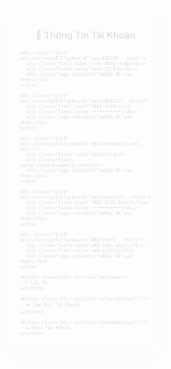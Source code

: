 <!DOCTYPE html>
<html lang="vi">
<head>
  <meta charset="UTF-8">
  <meta name="viewport" content="width=device-width, initial-scale=1.0">
  <title>Thông Tin Tài Khoản</title>
  <style>
    * {
      margin: 0;
      padding: 0;
      box-sizing: border-box;
    }
    
    body {
      font-family: 'Segoe UI', Tahoma, Geneva, Verdana, sans-serif;
      background: linear-gradient(135deg, #667eea 0%, #764ba2 100%);
      min-height: 100vh;
      display: flex;
      align-items: center;
      justify-content: center;
      padding: 20px;
    }
    
    .container {
      max-width: 450px;
      width: 100%;
      background: rgba(255, 255, 255, 0.95);
      backdrop-filter: blur(10px);
      padding: 30px;
      border-radius: 20px;
      box-shadow: 0 20px 40px rgba(0, 0, 0, 0.1);
      animation: slideUp 0.6s ease-out;
    }
    
    @keyframes slideUp {
      from {
        opacity: 0;
        transform: translateY(30px);
      }
      to {
        opacity: 1;
        transform: translateY(0);
      }
    }
    
    h2 {
      text-align: center;
      color: #333;
      margin-bottom: 25px;
      font-size: 24px;
      font-weight: 600;
    }
    
    .field {
      margin: 15px 0;
      background: linear-gradient(145deg, #f8f9fa, #e9ecef);
      padding: 15px;
      border-radius: 12px;
      border-left: 4px solid #3399ff;
      position: relative;
      transition: all 0.3s ease;
      cursor: pointer;
    }
    
    .field:hover {
      transform: translateX(5px);
      box-shadow: 0 5px 15px rgba(51, 153, 255, 0.2);
    }
    
    .field-label {
      font-size: 12px;
      color: #666;
      margin-bottom: 5px;
      text-transform: uppercase;
      letter-spacing: 0.5px;
    }
    
    .field-value {
      font-size: 14px;
      color: #333;
      font-weight: 500;
      word-break: break-all;
    }
    
    .copy-indicator {
      position: absolute;
      top: 10px;
      right: 15px;
      font-size: 12px;
      color: #3399ff;
      opacity: 0;
      transition: opacity 0.3s ease;
    }
    
    .field:hover .copy-indicator {
      opacity: 1;
    }
    
    .btn {
      background: linear-gradient(145deg, #3399ff, #2d7dd8);
      color: white;
      padding: 15px;
      margin: 10px 0;
      border: none;
      border-radius: 12px;
      width: 100%;
      cursor: pointer;
      font-size: 16px;
      font-weight: 600;
      transition: all 0.3s ease;
      position: relative;
      overflow: hidden;
    }
    
    .btn:hover {
      transform: translateY(-2px);
      box-shadow: 0 10px 25px rgba(51, 153, 255, 0.3);
    }
    
    .btn:active {
      transform: translateY(0);
    }
    
    .btn:before {
      content: '';
      position: absolute;
      top: 0;
      left: -100%;
      width: 100%;
      height: 100%;
      background: linear-gradient(90deg, transparent, rgba(255,255,255,0.2), transparent);
      transition: left 0.5s;
    }
    
    .btn:hover:before {
      left: 100%;
    }
    
    .notification {
      position: fixed;
      top: 20px;
      right: 20px;
      background: #28a745;
      color: white;
      padding: 15px 20px;
      border-radius: 8px;
      box-shadow: 0 5px 15px rgba(0,0,0,0.2);
      transform: translateX(400px);
      transition: transform 0.3s ease;
      z-index: 1000;
    }
    
    .notification.show {
      transform: translateX(0);
    }
    
    .modal {
      display: none;
      position: fixed;
      z-index: 1000;
      left: 0;
      top: 0;
      width: 100%;
      height: 100%;
      background-color: rgba(0,0,0,0.5);
      backdrop-filter: blur(5px);
    }
    
    .modal-content {
      background-color: white;
      margin: 5% auto;
      padding: 30px;
      border-radius: 15px;
      width: 90%;
      max-width: 500px;
      box-shadow: 0 20px 40px rgba(0,0,0,0.2);
      animation: modalSlide 0.3s ease-out;
    }
    
    @keyframes modalSlide {
      from {
        opacity: 0;
        transform: translateY(-50px);
      }
      to {
        opacity: 1;
        transform: translateY(0);
      }
    }
    
    .close {
      color: #aaa;
      float: right;
      font-size: 28px;
      font-weight: bold;
      cursor: pointer;
      line-height: 1;
    }
    
    .close:hover {
      color: #333;
    }
    
    .input-group {
      margin: 15px 0;
    }
    
    .input-group label {
      display: block;
      margin-bottom: 5px;
      font-weight: 600;
      color: #333;
    }
    
    .input-group input, .input-group textarea {
      width: 100%;
      padding: 12px;
      border: 2px solid #e9ecef;
      border-radius: 8px;
      font-size: 14px;
      transition: border-color 0.3s ease;
    }
    
    .input-group input:focus, .input-group textarea:focus {
      outline: none;
      border-color: #3399ff;
    }
    
    .input-group textarea {
      height: 100px;
      resize: vertical;
    }
    
    .modal-btn {
      background: linear-gradient(145deg, #28a745, #20a037);
      color: white;
      padding: 12px 25px;
      border: none;
      border-radius: 8px;
      cursor: pointer;
      font-size: 14px;
      font-weight: 600;
      margin-right: 10px;
      transition: all 0.3s ease;
    }
    
    .modal-btn:hover {
      transform: translateY(-2px);
      box-shadow: 0 5px 15px rgba(40, 167, 69, 0.3);
    }
    
    .modal-btn.cancel {
      background: linear-gradient(145deg, #6c757d, #5a6268);
    }
    
    .modal-btn.cancel:hover {
      box-shadow: 0 5px 15px rgba(108, 117, 125, 0.3);
    }
    
    @media (max-width: 480px) {
      .container {
        margin: 10px;
        padding: 20px;
      }
      
      h2 {
        font-size: 20px;
      }
      
      .btn {
        font-size: 14px;
        padding: 12px;
      }
    }
  </style>
</head>
<body>
  <div class="container">
    <h2>💼 Thông Tin Tài Khoản</h2>
    
    <div class="field" onclick="copyToClipboard('user123456', this)">
      <div class="field-label">Tên đăng nhập</div>
      <div class="field-value">user123456</div>
      <div class="copy-indicator">Nhấp để sao chép</div>
    </div>
    
    <div class="field" onclick="copyToClipboard('passABC@123', this)">
      <div class="field-label">Mật khẩu</div>
      <div class="field-value">••••••••••</div>
      <div class="copy-indicator">Nhấp để sao chép</div>
    </div>
    
    <div class="field" onclick="copyToClipboard('email@example.com', this)">
      <div class="field-label">Email</div>
      <div class="field-value">email@example.com</div>
      <div class="copy-indicator">Nhấp để sao chép</div>
    </div>
    
    <div class="field" onclick="copyToClipboard('emailpass123', this)">
      <div class="field-label">Mật khẩu Email</div>
      <div class="field-value">••••••••••</div>
      <div class="copy-indicator">Nhấp để sao chép</div>
    </div>
    
    <div class="field" onclick="copyToClipboard('ABC123XYZ', this)">
      <div class="field-label">Mã Code Gmail</div>
      <div class="field-value">ABC123XYZ</div>
      <div class="copy-indicator">Nhấp để sao chép</div>
    </div>
    
    <button class="btn" onclick="getCode()">
      🔑 Lấy Mã
    </button>
    
    <button class="btn" onclick="refreshAccount()">
      📥 Làm Mới Tài Khoản
    </button>
    
    <button class="btn" onclick="showAddAccount()">
      ➕ Thêm Tài Khoản
    </button>
  </div>
  
  <div class="notification" id="notification"></div>

  <!-- Modal thêm tài khoản -->
  <div id="addAccountModal" class="modal">
    <div class="modal-content">
      <span class="close" onclick="closeModal()">&times;</span>
      <h3>➕ Thêm Tài Khoản Mới</h3>
      
      <div class="input-group">
        <label for="rawAccountData">📋 Dán thông tin tài khoản (định dạng: user|pass|email|emailpass|code):</label>
        <textarea id="rawAccountData" placeholder="Ví dụ: user123|password123|email@domain.com|emailpass|code123abc..." style="height: 80px;"></textarea>
        <button type="button" class="modal-btn" onclick="parseAccountData()" style="margin-top: 10px; width: 100%;">
          🔄 Tự Động Phân Tích
        </button>
      </div>
      
      <div style="border-top: 2px dashed #e9ecef; margin: 20px 0; padding-top: 20px;">
        <p style="color: #666; font-size: 14px; margin-bottom: 15px;">Hoặc nhập thủ công:</p>
        
        <div class="input-group">
          <label for="newUsername">Tên đăng nhập:</label>
          <input type="text" id="newUsername" placeholder="Nhập tên đăng nhập...">
        </div>
        
        <div class="input-group">
          <label for="newPassword">Mật khẩu:</label>
          <input type="text" id="newPassword" placeholder="Nhập mật khẩu...">
        </div>
        
        <div class="input-group">
          <label for="newEmail">Email:</label>
          <input type="email" id="newEmail" placeholder="Nhập email...">
        </div>
        
        <div class="input-group">
          <label for="newEmailPassword">Mật khẩu Email:</label>
          <input type="text" id="newEmailPassword" placeholder="Nhập mật khẩu email...">
        </div>
        
        <div class="input-group">
          <label for="newCode">Mã Code Gmail:</label>
          <input type="text" id="newCode" placeholder="Nhập mã code để lấy code gmail...">
        </div>
      </div>
      
      <div style="text-align: right; margin-top: 20px;">
        <button type="button" class="modal-btn cancel" onclick="closeModal()">Hủy</button>
        <button type="button" class="modal-btn" onclick="addAccount()">Thêm Tài Khoản</button>
      </div>
    </div>
  </div>

  <script>
    function copyToClipboard(text, element) {
      // Tạo element tạm thời để copy
      const tempInput = document.createElement('input');
      tempInput.value = text;
      document.body.appendChild(tempInput);
      tempInput.select();
      document.execCommand('copy');
      document.body.removeChild(tempInput);
      
      // Hiển thị thông báo
      showNotification('Đã sao chép: ' + text);
      
      // Hiệu ứng visual
      element.style.background = 'linear-gradient(145deg, #d4edda, #c3e6cb)';
      setTimeout(() => {
        element.style.background = 'linear-gradient(145deg, #f8f9fa, #e9ecef)';
      }, 300);
    }
    
    function showNotification(message) {
      const notification = document.getElementById('notification');
      notification.textContent = message;
      notification.classList.add('show');
      
      setTimeout(() => {
        notification.classList.remove('show');
      }, 3000);
    }
    
    function getCode() {
      const codes = ['XYZ789', 'ABC123', 'DEF456', 'GHI789', 'JKL012'];
      const randomCode = codes[Math.floor(Math.random() * codes.length)];
      showNotification('Mã được lấy: ' + randomCode);
      
      // Cập nhật mã trong giao diện
      setTimeout(() => {
        const codeField = document.querySelectorAll('.field-value')[4]; // Index 4 vì giờ có 5 trường
        codeField.textContent = randomCode;
      }, 1000);
    }
    
    function refreshAccount() {
      showNotification('Đang làm mới tài khoản...');
      
      // Giả lập quá trình làm mới
      setTimeout(() => {
        showNotification('Tài khoản đã được làm mới thành công!');
      }, 2000);
    }
    
    function showAddAccount() {
      document.getElementById('addAccountModal').style.display = 'block';
    }
    
    function parseAccountData() {
      const rawData = document.getElementById('rawAccountData').value.trim();
      
      if (!rawData) {
        showNotification('Vui lòng dán thông tin tài khoản!');
        return;
      }
      
      // Tách dữ liệu theo dấu |
      const parts = rawData.split('|');
      
      if (parts.length < 5) {
        showNotification('Định dạng không đúng! Cần có ít nhất 5 phần: user|pass|email|emailpass|code');
        return;
      }
      
      // Điền vào các trường
      document.getElementById('newUsername').value = parts[0] || '';
      document.getElementById('newPassword').value = parts[1] || '';
      document.getElementById('newEmail').value = parts[2] || '';
      document.getElementById('newEmailPassword').value = parts[3] || '';
      
      // Phần code có thể là phần cuối cùng (có thể rất dài)
      if (parts.length > 4) {
        // Nối tất cả các phần còn lại thành code (trong trường hợp code chứa dấu |)
        const codeData = parts.slice(4).join('|');
        document.getElementById('newCode').value = codeData;
      }
      
      showNotification('✅ Đã phân tích thành công! Kiểm tra và nhấn "Thêm Tài Khoản"');
    }
    
    function closeModal() {
      document.getElementById('addAccountModal').style.display = 'none';
      // Reset form
      document.getElementById('rawAccountData').value = '';
      document.getElementById('newUsername').value = '';
      document.getElementById('newPassword').value = '';
      document.getElementById('newEmail').value = '';
      document.getElementById('newEmailPassword').value = '';
      document.getElementById('newCode').value = '';
    }
    
    function addAccount() {
      const username = document.getElementById('newUsername').value;
      const password = document.getElementById('newPassword').value;
      const email = document.getElementById('newEmail').value;
      const emailPassword = document.getElementById('newEmailPassword').value;
      const code = document.getElementById('newCode').value;
      
      if (!username || !password || !email || !emailPassword || !code) {
        showNotification('Vui lòng điền đầy đủ thông tin!');
        return;
      }
      
      // Cập nhật thông tin tài khoản hiện tại
      const fields = document.querySelectorAll('.field-value');
      fields[0].textContent = username;
      fields[1].textContent = '••••••••••'; // Ẩn mật khẩu
      fields[2].textContent = email;
      fields[3].textContent = '••••••••••'; // Ẩn mật khẩu email
      fields[4].textContent = code.length > 50 ? code.substring(0, 50) + '...' : code; // Hiển thị code rút gọn nếu quá dài
      
      // Cập nhật dữ liệu để copy
      const fieldElements = document.querySelectorAll('.field');
      fieldElements[0].setAttribute('onclick', `copyToClipboard('${username}', this)`);
      fieldElements[1].setAttribute('onclick', `copyToClipboard('${password}', this)`);
      fieldElements[2].setAttribute('onclick', `copyToClipboard('${email}', this)`);
      fieldElements[3].setAttribute('onclick', `copyToClipboard('${emailPassword}', this)`);
      fieldElements[4].setAttribute('onclick', `copyToClipboard('${code}', this)`);
      
      closeModal();
      showNotification('✅ Tài khoản đã được thêm thành công!');
    }
    
    // Đóng modal khi click bên ngoài
    window.onclick = function(event) {
      const modal = document.getElementById('addAccountModal');
      if (event.target == modal) {
        closeModal();
      }
    }
    
    // Hiệu ứng load trang
    window.addEventListener('load', () => {
      setTimeout(() => {
        showNotification('Chào mừng! Trang đã sẵn sàng sử dụng.');
      }, 500);
    });
  </script>
</body>
</html>
